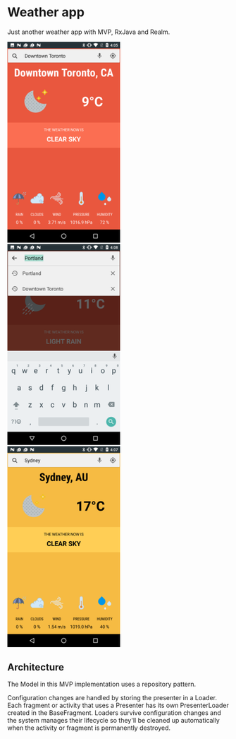 # Weather app

Just another weather app with MVP, RxJava and Realm.

<img src="resources/ca-1.png" width="256">
<img src="resources/ca-2.png" width="256">
<img src="resources/au-1.png" width="256">

## Architecture

The Model in this MVP implementation uses a repository pattern. 

Configuration changes are handled by storing the presenter in a Loader. Each fragment or activity that uses a Presenter has its own PresenterLoader created in the BaseFragment. Loaders survive configuration changes and the system manages their lifecycle so they'll be cleaned up automatically when the activity or fragment is permanently destroyed.
